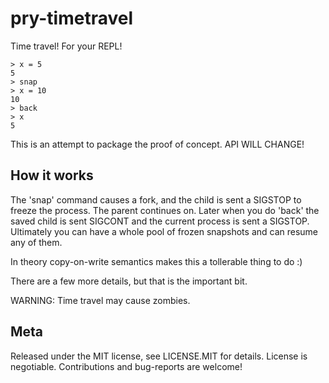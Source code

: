 # pry-timetravel

Time travel! For your REPL!

    > x = 5
    5
    > snap
    > x = 10
    10
    > back
    > x
    5

This is an attempt to package the proof of concept. API WILL CHANGE!

## How it works

The 'snap' command causes a fork, and the child is sent a SIGSTOP to freeze the
process. The parent continues on. Later when you do 'back' the saved child is
sent SIGCONT and the current process is sent a SIGSTOP. Ultimately you can have
a whole pool of frozen snapshots and can resume any of them.

In theory copy-on-write semantics makes this a tollerable thing to do :)

There are a few more details, but that is the important bit.

WARNING: Time travel may cause zombies.

## Meta

Released under the MIT license, see LICENSE.MIT for details. License is
negotiable. Contributions and bug-reports are welcome!

